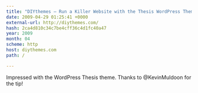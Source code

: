 ```yaml
---
title: "DIYthemes — Run a Killer Website with the Thesis WordPress Theme"
date: 2009-04-29 01:25:41 +0000
external-url: http://diythemes.com/
hash: 2ca4d810c34c7be4cff36c4d1fc40a47
year: 2009
month: 04
scheme: http
host: diythemes.com
path: /

---
```


Impressed with the WordPress Thesis theme.  Thanks to @KevinMuldoon for the tip!

